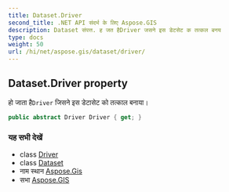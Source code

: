 ```yaml
---
title: Dataset.Driver
second_title: .NET API संदर्भ के लिए Aspose.GIS
description: Dataset संपत्त. ह जत हैDriver जसने इस डेटसेट क तत्कल बनय
type: docs
weight: 50
url: /hi/net/aspose.gis/dataset/driver/
---
```

## Dataset.Driver property

हो जाता है`Driver` जिसने इस डेटासेट को तत्काल बनाया।

```csharp
public abstract Driver Driver { get; }
```

### यह सभी देखें

* class [Driver](../../driver/)
* class [Dataset](../)
* नाम स्थान [Aspose.Gis](../../dataset/)
* सभा [Aspose.GIS](../../../)


